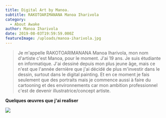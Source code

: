 ```yaml
---
title: Digital Art by Manoa.
subtitle: RAKOTOARIMANANA Manoa Iharivola
category:
  - About Awake
author: Manoa Iharivola
date: 2019-08-03T19:59:59.000Z
featureImage: /uploads/manoa-iharivola.jpg
---
```

> Je m'appelle RAKOTOARIMANANA Manoa Iharivola, mon nom d'artiste c'est Manoa, pour le moment. J'ai 19 ans. Je suis étudiante en informatique. J'ai dessiné depuis mon plus jeune âge, mais ce n'est que l'année dernière que j'ai décidé de plus m'investir dans le dessin, surtout dans le digital painting. Et en ce moment je fais seulement que des portraits mais je commence aussi à faire du cartooning et des environnements car mon ambition professionnel c'est de devenir illustratrice/concept artiste.

**Quelques œuvres que j'ai realiser**  



![](/uploads/manoa1.jpg)